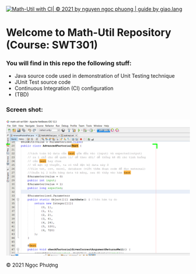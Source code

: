 [![Math-Util with CI| © 2021 by nguyen ngoc phuong | guide by giao.lang](https://github.com/phuongnguyen521/math-util-se1504/actions/workflows/main-util-ci.yml/badge.svg)](https://github.com/phuongnguyen521/math-util-se1504/actions/workflows/main-util-ci.yml)

# Welcome to Math-Util Repository (Course: SWT301)

### You will find in this repo the following stuff:
* Java source code used in demonstration of Unit Testing technique
* JUnit Test source code
* Continuous Integration (CI) configuration
* (TBD)

### Screen shot:
![JUnit-TDD](https://github.com/phuongnguyen521/math-util-se1504/blob/main/images/MyJUnit.PNG)

© 2021 Ngọc Phượng